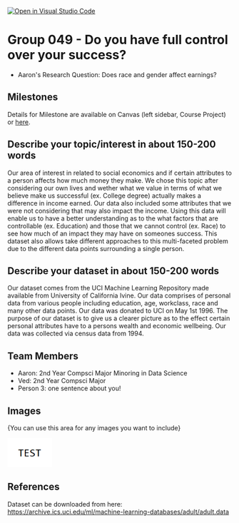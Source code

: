 [![Open in Visual Studio Code](https://classroom.github.com/assets/open-in-vscode-f059dc9a6f8d3a56e377f745f24479a46679e63a5d9fe6f495e02850cd0d8118.svg)](https://classroom.github.com/online_ide?assignment_repo_id=5916774&assignment_repo_type=AssignmentRepo)
# Group 049 - Do you have full control over your success?

- Aaron's Research Question: Does race and gender affect earnings?

## Milestones

Details for Milestone are available on Canvas (left sidebar, Course Project) or [here](https://firas.moosvi.com/courses/data301/project/milestone01.html).

## Describe your topic/interest in about 150-200 words

Our area of interest in related to social economics and if certain attributes to a person affects how much money they make. We chose this topic after considering our own lives and wether what we value in terms of what we believe make us successful (ex. College degree) actually makes a difference in income earned. Our data also included some attributes that we were not considering that may also impact the income. Using this data will enable us to have a better understanding as to the what factors that are controllable (ex. Education) and those that we cannot control (ex. Race) to see how much of an impact they may have on someones success. This dataset also allows take different approaches to this multi-faceted problem due to the different data points surrounding a single person.

## Describe your dataset in about 150-200 words

Our dataset comes from the UCI Machine Learning Repository made available from University of California Ivine. Our data comprises of personal data from various people including education, age, workclass, race and many other data points. Our data was donated to UCI on May 1st 1996. The purpose of our dataset is to give us a clearer picture as to the effect certain personal attributes have to a persons wealth and economic wellbeing. Our data was collected via census data from 1994. 

## Team Members

- Aaron: 2nd Year Compsci Major Minoring in Data Science
- Ved: 2nd Year Compsci Major
- Person 3: one sentence about you!

## Images

{You can use this area for any images you want to include}

<img src ="images/test.png" width="100px">

## References

Dataset can be downloaded from here: https://archive.ics.uci.edu/ml/machine-learning-databases/adult/adult.data



